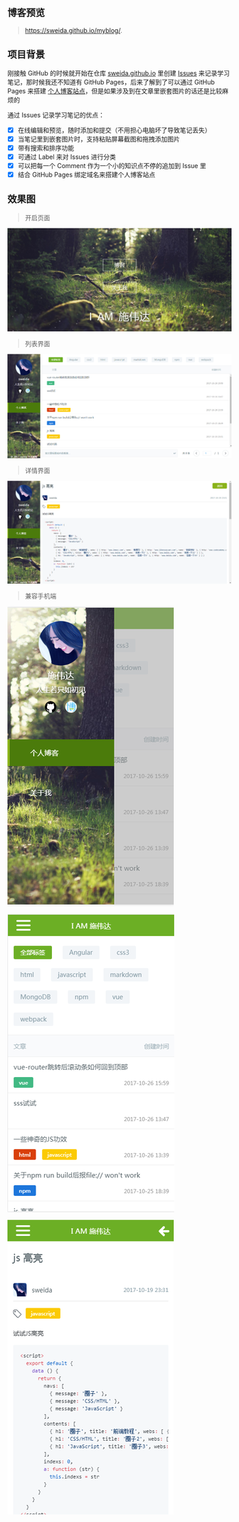 
## 博客预览
> https://sweida.github.io/myblog/.

## 项目背景

刚接触 GitHub 的时候就开始在仓库 [sweida.github.io](https://github.com/sweida/gitblog) 里创建 [Issues](https://github.com/sweida/gitblog/issues) 来记录学习笔记，那时候我还不知道有 GitHub Pages，后来了解到了可以通过 GitHub Pages 来搭建 [个人博客站点](https://sweida.github.io/myblog/#/)，但是如果涉及到在文章里嵌套图片的话还是比较麻烦的

通过 Issues 记录学习笔记的优点：

- [x] 在线编辑和预览，随时添加和提交（不用担心电脑坏了导致笔记丢失）
- [x] 当笔记里到嵌套图片时，支持粘贴屏幕截图和拖拽添加图片
- [x] 带有搜索和排序功能
- [x] 可通过 Label 来对 Issues 进行分类
- [x] 可以把每一个 Comment 作为一个小的知识点不停的追加到 Issue 里
- [x] 结合 GitHub Pages 绑定域名来搭建个人博客站点

## 效果图
> 开启页面

![开启页面](https://github.com/sweida/myblog/blob/master/img/001.jpg)


> 列表界面

![列表界面](https://github.com/sweida/myblog/blob/master/img/002.png)

> 详情界面

![详情界面](https://github.com/sweida/myblog/blob/master/img/003.png)

> 兼容手机端

![手机端](https://github.com/sweida/myblog/blob/master/img/004.png)

![手机端](https://github.com/sweida/myblog/blob/master/img/005.png)

![手机端](https://github.com/sweida/myblog/blob/master/img/006.png)
